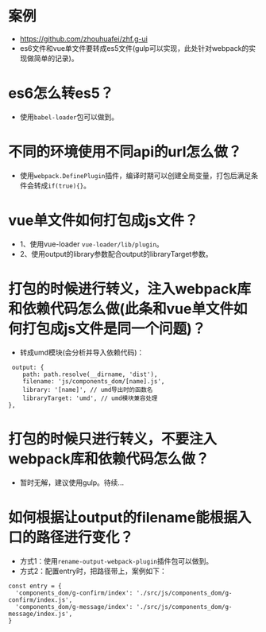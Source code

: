 # 案例
* https://github.com/zhouhuafei/zhf.g-ui
* es6文件和vue单文件要转成es5文件(gulp可以实现，此处针对webpack的实现做简单的记录)。

# es6怎么转es5？
* 使用```babel-loader```包可以做到。

# 不同的环境使用不同api的url怎么做？
* 使用```webpack.DefinePlugin```插件，编译时期可以创建全局变量，打包后满足条件会转成```if(true){}```。


# vue单文件如何打包成js文件？
* 1、使用vue-loader
```vue-loader/lib/plugin```。
* 2、使用output的library参数配合output的libraryTarget参数。

# 打包的时候进行转义，注入webpack库和依赖代码怎么做(此条和vue单文件如何打包成js文件是同一个问题)？
* 转成umd模块(会分析并导入依赖代码)：
```
 output: {
    path: path.resolve(__dirname, 'dist'),
    filename: 'js/components_dom/[name].js',
    library: '[name]', // umd导出时的函数名
    libraryTarget: 'umd', // umd模块兼容处理
},
```

# 打包的时候只进行转义，不要注入webpack库和依赖代码怎么做？
* 暂时无解，建议使用gulp。待续...

# 如何根据让output的filename能根据入口的路径进行变化？
* 方式1：使用```rename-output-webpack-plugin```插件包可以做到。
* 方式2：配置entry时，把路径带上，案例如下：
```
const entry = {
  'components_dom/g-confirm/index': './src/js/components_dom/g-confirm/index.js',
  'components_dom/g-message/index': './src/js/components_dom/g-message/index.js',
}
```
